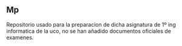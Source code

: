 ## Mp

Repositorio usado para la preparacion de dicha asignatura de 1º ing informatica de la uco, no se han añadido documentos oficiales de examenes.
